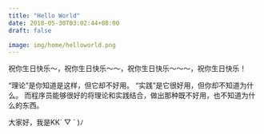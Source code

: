 ```yaml
---
title: "Hello World"
date: 2018-05-30T03:02:44+08:00
draft: false

image: img/home/helloworld.png
---
```


祝你生日快乐～，祝你生日快乐～～，祝你生日快乐～～～，祝你生日快乐！
<!--more-->

“理论”是你知道是这样，但它却不好用。
“实践”是它很好用，但你却不知道为什么。
而程序员能够很好的将理论和实践结合，做出那种既不好用，也不知道为什么的东西。

大家好，我是KK´ ▽ ` )ﾉ
